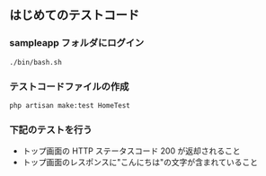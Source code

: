 ## はじめてのテストコード

### sampleapp フォルダにログイン

```
./bin/bash.sh
```

### テストコードファイルの作成

```
php artisan make:test HomeTest
```

### 下記のテストを行う

- トップ画面の HTTP ステータスコード 200 が返却されること
- トップ画面のレスポンスに"こんにちは"の文字が含まれていること
